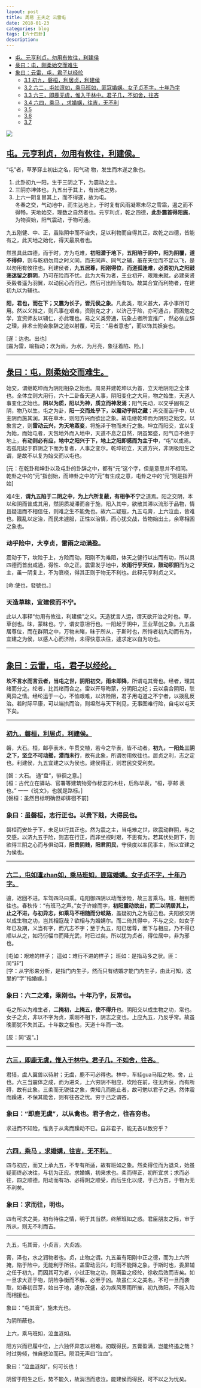```yaml
---
layout: post
title: 周易 王夫之 云雷屯
date: 2018-01-23
categories: blog
tags: [六十四卦]
description: 
---
```


<span id = "jump"></span>

- [屯。元亨利贞，勿用有攸往，利建侯](#jump勿用有攸往)
- [彔曰：屯，刚柔始交而难生](#jump刚柔始交而难生)
- [象曰：云雷，屯，君子以经纶](#jump君子以经纶)
  - [3.1 初九，磐桓，利居贞，利建侯](#jump利建侯)
  - [3.2 六二，屯如邅如，乘马班如，匪寇婚媾。女子贞不字，十年乃字](#jump乘马班如)
  - [3.3 六三，即鹿无虞，惟入于林中。君子几，不如舍，往吝](#jump即鹿无虞)
  - [3.4 六四，乘马 ，求婚媾，往吉，无不利](#jump求婚媾)
  - [3.5 ](#jump)
  - [3.6 ](#jump)
  - [3.7 ](#jump)
  


![](http://www.guoyi360.com/uploads/allimg/130316/1-13031620533J41.jpg)

<span id = "jump勿用有攸往"></span>
## [屯。元亨利贞，勿用有攸往，利建侯。](#jump)

“屯”者，草茅穿土初出之名，阳气动 物，发生而木遂之象也。<br>
1. 此卦初九一阳，生于三阴之下，为震动之主。
1. 三阴亦坤体也，九五出于其上，有出地之势。
1. 上六一阴复冒其上，而不得遂，故为屯。<br>
冬春之交，气动地中，而生达地上，于时复有风雨凝寒未尽之雪霜，遏之而不得畅，天地始交，理数之自然者也。元亨利贞，乾之四德，**此卦震首得阳施**，为物资始，阳气震动，于物可通。


九五刚健、中、正，虽陷阴中而不自失，足以利物而自得其正，故乾之四德，皆能有之，此天地之始化，得天最夙者也。


然虽具此四德，而于时，方为屯难，**初阳潜于地下，五阳陷于阴中，阳为阴覆，道不得伸**，则与乾初勿用之时义同，而无同声、同气之辅，虽在天位而不足以飞，是以勿用有攸往也。利建侯者，**九五居尊，阳刚得位，而道孤逢难，必资初九之阳鼓荡迷留之群阴**，乃可在险而不忧。此为大有为者，王业初开，艰难未就，必建亲贤英毅者遥为羽翼，以动民心而归己，然后可出险而有功。故其合宜而利物者，在建初九以为辅也。


**阳，君也，而在下；又震为长子，皆元侯之象**。凡此类，取义甚大，非小事所可用。然以义推之，则凡事在艰难，资刚克之才，以济己于险，亦可通占，而困勉之学，宜资师友以辅仁，亦此理也。易之义类旁通，玩象占者所宜推广，然必依立辞之理，非术士附会象辞之迹以射覆，可云：“易者意也”，而以饰其妖妄也。


[遂：达也。出也]<br>
[震为雷，喻指动；坎为雨，为水，为月亮，象征着陷、险。]

----


<span id = "jump刚柔始交而难生"></span>
## [彔曰：屯，刚柔始交而难生。](#jump)

始交，谓继乾坤而为阴阳相杂之始也。周易并建乾坤以为首，立天地阴阳之全体也。全体立则大用行，六十二卦备天道人事，阴阳变化之大用，物之始生，天道人事变化之始也。**阴以为质，阳以为神，质立而神发焉**；阳气先动，以交乎固有之阴，物乃以生。屯之为卦，**阳一交而处乎下，以震动乎阴之藏**；再交而函乎中，以主阴而施其润。其在草木，则阳方兴而欲出之象。故屯继乾坤而为阴阳之始交。以象言之，则**雷动云兴，为天地蒸变**，将施泽于物而未行之象。坤立而阳交，宜以复为始，而始屯者，天包地外而入地中，天道不息之自然，阴虽繁盛，阳气自不绝于地上，**有动则必有应，地中之阳兴于下，地上之阳即感而为主于中**，“屯”以成焉。若孤阳起于群阴之下而为复者，人事之变尔。乾坤初立，天道方兴，非阴极阳生之谓，是故不以复为始交而以屯也。


[元：在乾卦和坤卦以及屯卦的卦辞之中，都有“元”这个字，但是意思并不相同。乾卦之中的“元”指创始，而坤卦之中的“元”有生成之意，屯卦之中的“元”则是指开始]


难4生，**谓九五陷于二阴之中，为上六所复蔽，有相争不宁**之道焉。阳之交阴，本以和阴而普成其用，然阴质凝滞而吝于施，阳入其中，欲散其滞以流形于品物，情且疑沮而不相信任，则难之生不能免也。故六二疑寇，九五屯膏，上六泣血，皆难也。戡乱以定治，而民未遽服，正性以治情，而心犹交战，皆物始出土，余寒相困之象也。

### 动乎险中，大亨贞，雷雨之动满盈。

震动于下，坎险于上，方险而动，阳刚不为难阻，体天之健行以出而有功，所以具四德而首出咸通，得性、命之正。震雷发乎地中，**坎雨行乎天位，鼓动积阴**而为之主，虽一阴复上，不为衰桡，得其正则于物无不利也。此释元亨利贞之义。


[命:使也，發號也。]


### 天造草昧，宜建侯而不宁。

此以人事释“勿用有攸往，利建侯”之义。天造犹言人运，谓天欲开治之时也。草，草创也。昧，蒙昧也。宁，谓安意坦行也。一阳起于阴中，王业草创之象。九五虽居尊位，而在群阴之中，万物未睹，昧于所从，于斯时也，所恃者初九动而有为，宜建之为侯，以感人心而济险，未得快意决往，遽求定以自为功也。


----


<span id = "jump君子以经纶"></span>
## [象曰：云雷，屯，君子以经纶。](#jump)

**坎不言水而言云者，当屯之世，阴阳初交，雨未即降**，所谓屯其膏也。经者，理其绪而分之。纶者，比其绪而合之。雷以开导晦蒙，分阴阳之纪；云以翕合阴阳，联离异之情。经纶运于一心，不恤艰难，以济险阻，君子用屯道之不宁者，以拨乱反治。若时际平康，可以端拱而治，则坦然与天下利见，无事图难行险，自屯以屯天下矣。


----

<span id = "jump利建侯"></span>
### [初九，磐桓，利居贞，利建侯。](#jump)

磐，大石。桓，邮亭表木，午贯交植，若今之华表，皆不动者。**初九，一阳处三阴之下，坚立不可动摇，潜而未行**，故有此象，所谓勿用攸往也。居贞之利，志之定也。利建侯，九五宜建之以为侯也。建侯得正，则君民交受利矣。


[磐：大石。  通“盘”，徘徊之意。]<br>
[桓：古代立在驿站、官署等建筑物旁作标志的木柱，后称华表，“桓，亭邮 表也。” 一一《说文》，也就是路标。]<br>
[磐桓：虽然目标明确但却徘徊不前]


### 象曰：虽磐桓，志行正也。以贵下贱，大得民也。
磐桓而安处于下，未足以行其正也。然为震之主，当屯难之世，欲震动群阴，与之交感，以济九五于险，则志在行正，而非坐视时艰，不思有为。若其伏处阴下，则欲得三阴之心而与俱动耳，**阳贵阴贱，阳君阴民**，守侯度以率民事主，所以宜建之为侯也。


----

<span id = "jump乘马班如"></span>
### [六二，屯如邅zhan如，乘马班如，匪寇婚媾。女子贞不字，十年乃字。](#jump)

邅，迟回不进。车驾四马曰乘。屯阳御四阴以动而涉险，故三言乘马。班，相别而往也。春秋传：“有班马之声。”女子许嫁而字，**初阳震动欲出，而二以阴居其上，止之不进，与初异志，如乘马不相随而分岐路**，盖疑初九之为寇己也。夫阳欲交阴以成生物之功，岂其相寇哉？欲相与为婚媾尔。而二倚其得中，不与之交，如女子年已及期，义当有字，而亢志不字；至于九五，阳已居尊，而下与相应，乃不得已顺以从之，如冯衍幅巾而降光武，时已过矣。所以犹为贞者，得位居中，非为邪也。


[屯如：艰难的样子；  這如：难行不进的样子；  班如：是指马多之状。匪：同“非”]<br>
[字：从字形来分析，是指门内生子，然而只有结婚才能门内生子，由此可知，这里的“字”指婚嫁。]


### 象曰：六二之难，乘刚也。十年乃字，反常也。
屯之所以为难生者，**二掩初，上掩五，使不得升**也。阴阳交以成生物之功，常也。女子之贞，非以不字为贞，乘刚不相下，阴志之变也。上应九五，乃反乎常。故虽晚而犹不失其正。十年数之极也，天道十年而一改。

[反：同“返”。]

----

<span id = "jump即鹿无虞"></span>
### [六三，即鹿无虞，惟入于林中。君子几，不如舍，往吝。](#jump)

君猎，虞人翼兽以待射；无虞，鹿不可必得也。林中，车絓gua马阻之地。舍，止也。六三当震体之成，而为进爻，上六穷阴不相应，坎险在前，往无所获，而有所碍，故有此象。三柔而无锐往之象，类知几而能止者，故可勉以君子之道。然体震而躁进，不保其能舍，则有往吝之忧。穷于己之谓吝。

### 象曰：“即鹿无虞”，以从禽也。君子舍之，往吝穷也。
求进而不知险，惟贪于从禽而躁动不已。自非君子，能无吝以致穷乎？


----

<span id = "jump求婚媾"></span>
### [六四，乘马 ，求婚媾，往吉，无不利。](#jump)
四与初应，而又上承九五，不专有所适，故有班如之象。然柔得位而为退爻，始虽疑而终必决往，与初为正应。求婚媾，初来求也。柔而得正，初所宜求；求而必往，四之顺德。阳动而有功、必得阴之顺受，而后生化以成，于己为吉，于物为无不利矣。


### 象曰：求而往，明也。
四有可求之美，初有待往之情，明于其当然，终解班如之惑。君臣朋友之际，审于所从，则无不利而吉。


----


九五，屯其膏，小贞吉，大贞凶。

膏，泽也，水之润物者也。贞，止物之谓。九五虽有阳刚中正之德，而为上六所掩，陷于险中，无能利于所往。盖雷动云兴，时雨不能降之象。于斯时也，委屏辅之任于初九，而因其可为者，小试正物之功，则满盈之经纶，徐收后效而吉矣。如一旦求大正于物，阴险争衡而不解，必至于凶。故虽仁义之美名，不可一旦而袭取，如春初茁芽，始出于地，遽尔茂盛，必为疾风寒雨所摧，初九微阳，不能入险而相援也。

象曰：“屯其膏”，施未光也。

为阴所蔽也。

上六，乘马班如，泣血涟如。

阳方兴而已履中位，上六独怀异志以相难。初既得民，五膏盈满，岂能终遏之哉？时过势倾，惟自悲泣而已。陨泪无声曰“泣血”。

象曰：“泣血涟如”，何可长也！

阴留于阳生之后，势不能久，故消沮而悲泣。能建侯而得民，可不以之为忧矣。
